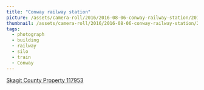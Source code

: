 ```yaml
---
title: "Conway railway station"
picture: /assets/camera-roll/2016/2016-08-06-conway-railway-station/20160806_222546354_iOS.jpg
thumbnail: /assets/camera-roll/2016/2016-08-06-conway-railway-station/20160806_222546354_iOS-thumbnail.jpg
tags:
  - photograph
  - building
  - railway
  - silo
  - train
  - Conway
---
```

[Skagit County Property 117953](https://www.skagitcounty.net/search/property/?id=p117953)